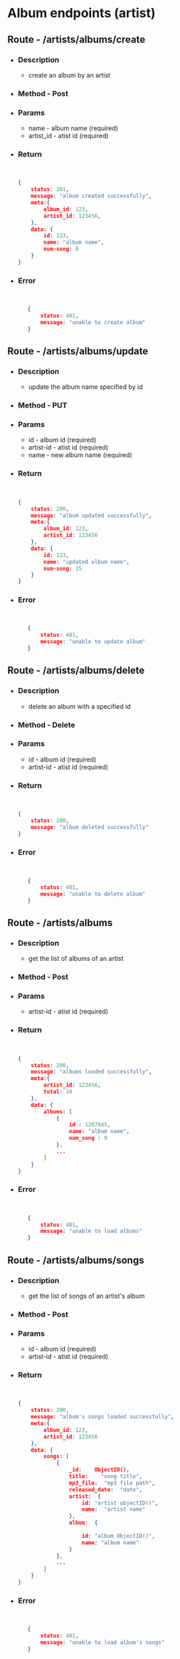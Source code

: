 # Album endpoints (artist)

## Route - /artists/albums/create
+ ### Description
  - create an album by an artist
+ ### Method - Post
+ ### Params
  - name - album name (required)
  - artist_id - atist id (required)

+ ### Return
    <br/>

    ``` json
    {
        status: 201,
        message: "album created successfully",
        meta:{
            album_id: 123,
            artist_id: 123456,
        },
        data: {
            id: 123,
            name: "album name",
            num-song: 0
        }
    }
    ```
+ ### Error
    <br/>
     
     ```json
        {
            status: 401,
            message: "unable to create album"
        }
     ```

## Route - /artists/albums/update
+ ### Description
  - update the album name specified by id
+ ### Method - PUT
+ ### Params
  - id - album id (required)
  - artist-id - atist id (required)
  - name - new album name (required)

+ ### Return
    <br/>

    ``` json
    {
        status: 200,
        message: "album updated successfully",
        meta:{
            album_id: 123,
            artist_id: 123456
        },
        data: {
            id: 123,
            name: "updated album name",
            num-song: 25
        }
    }
    ```
+ ### Error
    <br/>
     
     ```json
        {
            status: 401,
            message: "unable to update album"
        }
     ```

## Route - /artists/albums/delete
+ ### Description
  - delete an album with a specified id
+ ### Method - Delete
+ ### Params
  - id - album id (required)
  - artist-id - atist id (required)

+ ### Return
    <br/>

    ``` json
    {
        status: 200,
        message: "album deleted successfully"
    }
    ```
+ ### Error
    <br/>
     
     ```json
        {
            status: 401,
            message: "unable to delete album"
        }
     ```

## Route - /artists/albums
+ ### Description
  - get the list of albums of an artist
+ ### Method - Post
+ ### Params
  - artist-id - atist id (required)

+ ### Return
    <br/>

    ``` json
    {
        status: 200,
        message: "albums loaded successfully",
        meta:{
            artist_id: 123456,
            total: 10
        },
        data: {
            albums: [
                {
                    id : 1287945,
                    name: "album name",
                    num_song : 9
                },
                ...
            ]
        }
    }
    ```
+ ### Error
    <br/>
     
     ```json
        {
            status: 401,
            message: "unable to load albums"
        }
     ```

## Route - /artists/albums/songs
+ ### Description
  - get the list of songs of an artist's album
+ ### Method - Post
+ ### Params
  - id - album id (required)
  - artist-id - atist id (required)

+ ### Return
    <br/>

    ``` json
    {
        status: 200,
        message: "album's songs loaded successfully",
        meta:{
            album_id: 123,
            artist_id: 123456
        },
        data: {
            songs: [
                {
                    _id:    ObjectID(),
                    title:    "song title",
                    mp3_file:  "mp3 file path",
                    released_date:  "date",
                    artist:  {
                        id: "artist objectID()",
                        name:  "artist name"
                    },
                    album:  {
                    
                        id: "album ObjectID()",
                        name: "album name"
                    }
                },
                ...
            ]
        }
    }
    ```
+ ### Error
    <br/>
     
     ```json
        {
            status: 401,
            message: "unable to load album's songs"
        }
     ```


